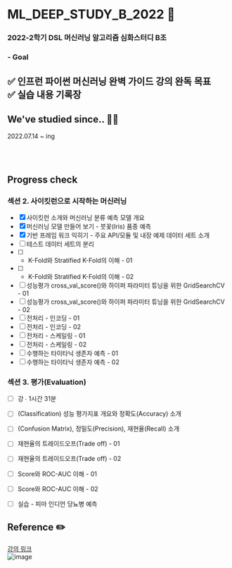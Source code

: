 # ML_DEEP_STUDY_B_2022 :dart:
### 2022-2학기 DSL 머신러닝 알고리즘 심화스터디 B조<br>

### - Goal

:white_check_mark: 인프런 파이썬 머신러닝 완벽 가이드 강의 완독 목표 <br>
:white_check_mark: 실습 내용 기록장
<br>
---

## We've studied since.. 👩‍💻
2022.07.14 ~ ing

<br><br>

## Progress check

### 섹션 2. 사이킷런으로 시작하는 머신러닝
 - [x] 사이킷런 소개와 머신러닝 분류 예측 모델 개요
 - [x]  머신러닝 모델 만들어 보기 - 붓꽃(Iris) 품종 예측
 - [x]  기반 프레임 워크 익히기 - 주요 API/모듈 및 내장 예제 데이터 세트 소개
 - [ ]  테스트 데이터 세트의 분리
 - [ ]  - K-Fold와 Stratified K-Fold의 이해 - 01
 - [ ]  - K-Fold와 Stratified K-Fold의 이해 - 02
 - [ ]  성능평가 cross_val_score()와 하이퍼 파라미터 튜닝을 위한 GridSearchCV - 01
 - [ ]  성능평가 cross_val_score()와 하이퍼 파라미터 튜닝을 위한 GridSearchCV - 02
 - [ ]  전처리 - 인코딩 - 01
 - [ ]  전처리 - 인코딩 - 02
 - [ ]  전처리 - 스케일링 - 01
 - [ ]  전처리 - 스케일링 - 02
 - [ ]  수행하는 타이타닉 생존자 예측 - 01
 - [ ]  수행하는 타이타닉 생존자 예측 - 02
 
### 섹션 3. 평가(Evaluation)
 - [ ]  강 ∙ 1시간 31분
 - [ ] (Classification) 성능 평가지표 개요와 정확도(Accuracy) 소개
 - [ ] (Confusion Matrix), 정밀도(Precision), 재현율(Recall) 소개
 - [ ]  재현율의 트레이드오프(Trade off) - 01
 - [ ]  재현율의 트레이드오프(Trade off) - 02
 - [ ]  Score와 ROC-AUC 이해 - 01
 - [ ]  Score와 ROC-AUC 이해 - 02
 - [ ]  실습 - 피마 인디언 당뇨병 예측


## Reference ✏️

[강의 링크](https://www.inflearn.com/course/%ED%8C%8C%EC%9D%B4%EC%8D%AC-%EB%A8%B8%EC%8B%A0%EB%9F%AC%EB%8B%9D-%EC%99%84%EB%B2%BD%EA%B0%80%EC%9D%B4%EB%93%9C)<br>
![image](https://cdn.inflearn.com/public/courses/324238/cover/3fb81c4c-d435-45e1-8db2-7f84908b8151/324238-renew-eng.png) 
<br>
